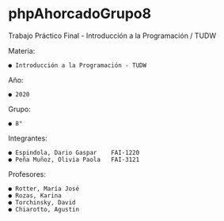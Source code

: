 # phpAhorcadoGrupo8
Trabajo Práctico Final - Introducción a la Programación / TUDW

Materia:

    ● Introducción a la Programación - TUDW

Año: 

    ● 2020 

Grupo: 

    ● 8°

Integrantes: 

    ● Espindola, Dario Gaspar    FAI-1220 
    ● Peña Muñoz, Olivia Paola   FAI-3121

Profesores:

    ● Rotter, María José
    ● Rozas, Karina 
    ● Torchinsky, David
    ● Chiarotto, Agustin
